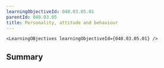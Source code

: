 ```yaml
---
learningObjectiveId: 040.03.05.01
parentId: 040.03.05
title: Personality, attitude and behaviour
---
```


```tsx eval
<LearningOBjectives learningObjectiveId={040.03.05.01} />
```

## Summary
